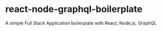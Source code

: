# react-node-graphql-boilerplate
A simple Full Stack Application boilerplate with React, Node.js, GraphQL
